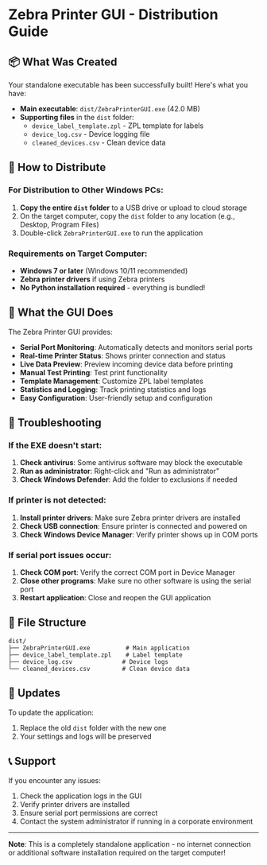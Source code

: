 # Zebra Printer GUI - Distribution Guide

## 📦 What Was Created

Your standalone executable has been successfully built! Here's what you have:

- **Main executable**: `dist/ZebraPrinterGUI.exe` (42.0 MB)
- **Supporting files** in the `dist` folder:
  - `device_label_template.zpl` - ZPL template for labels
  - `device_log.csv` - Device logging file
  - `cleaned_devices.csv` - Clean device data

## 🚀 How to Distribute

### For Distribution to Other Windows PCs:

1. **Copy the entire `dist` folder** to a USB drive or upload to cloud storage
2. On the target computer, copy the `dist` folder to any location (e.g., Desktop, Program Files)
3. Double-click `ZebraPrinterGUI.exe` to run the application

### Requirements on Target Computer:

- **Windows 7 or later** (Windows 10/11 recommended)
- **Zebra printer drivers** if using Zebra printers
- **No Python installation required** - everything is bundled!

## 🎯 What the GUI Does

The Zebra Printer GUI provides:

- **Serial Port Monitoring**: Automatically detects and monitors serial ports
- **Real-time Printer Status**: Shows printer connection and status
- **Live Data Preview**: Preview incoming device data before printing
- **Manual Test Printing**: Test print functionality
- **Template Management**: Customize ZPL label templates
- **Statistics and Logging**: Track printing statistics and logs
- **Easy Configuration**: User-friendly setup and configuration

## 🔧 Troubleshooting

### If the EXE doesn't start:

1. **Check antivirus**: Some antivirus software may block the executable
2. **Run as administrator**: Right-click and "Run as administrator"
3. **Check Windows Defender**: Add the folder to exclusions if needed

### If printer is not detected:

1. **Install printer drivers**: Make sure Zebra printer drivers are installed
2. **Check USB connection**: Ensure printer is connected and powered on
3. **Check Windows Device Manager**: Verify printer shows up in COM ports

### If serial port issues occur:

1. **Check COM port**: Verify the correct COM port in Device Manager
2. **Close other programs**: Make sure no other software is using the serial port
3. **Restart application**: Close and reopen the GUI application

## 📁 File Structure

```
dist/
├── ZebraPrinterGUI.exe          # Main application
├── device_label_template.zpl    # Label template
├── device_log.csv              # Device logs
└── cleaned_devices.csv         # Clean device data
```

## 🔄 Updates

To update the application:
1. Replace the old `dist` folder with the new one
2. Your settings and logs will be preserved

## 📞 Support

If you encounter any issues:
1. Check the application logs in the GUI
2. Verify printer drivers are installed
3. Ensure serial port permissions are correct
4. Contact the system administrator if running in a corporate environment

---

**Note**: This is a completely standalone application - no internet connection or additional software installation required on the target computer!
